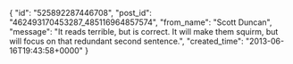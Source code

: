  {
   "id": "525892287446708",
   "post_id": "462493170453287_485116964857574",
   "from_name": "Scott Duncan",
   "message": "It reads terrible, but is correct. It will make them squirm, but will focus on that redundant second sentence.",
   "created_time": "2013-06-16T19:43:58+0000"
 }
